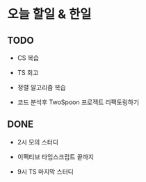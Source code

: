 # 오늘 할일 & 한일

## TODO

- CS 복습

- TS 회고

- 정렬 알고리즘 복습

- 코드 분석후 TwoSpoon 프로젝트 리팩토링하기

## DONE

- 2시 모의 스터디

- 이펙티브 타입스크립트 끝까지

- 9시 TS 마지막 스터디
